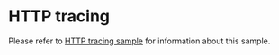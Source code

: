 ﻿# HTTP tracing

Please refer to [HTTP tracing sample](https://eng.ms/docs/experiences-devices/r9-sdk/docs/telemetry/samples/http-tracing-sample) for information about this sample.
